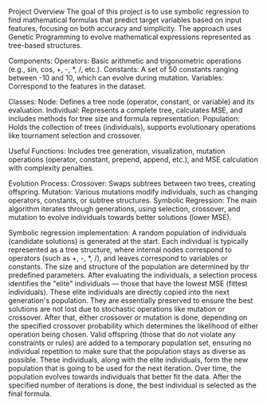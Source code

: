 Project Overview
The goal of this project is to use symbolic regression to find mathematical formulas that predict target variables based on input features, focusing on both accuracy and simplicity. The approach uses Genetic Programming to evolve mathematical expressions represented as tree-based structures.

Components:
Operators: Basic arithmetic and trigonometric operations (e.g., sin, cos, +, -, *, /, etc.).
Constants: A set of 50 constants ranging between -10 and 10, which can evolve during mutation.
Variables: Correspond to the features in the dataset.

Classes:
Node: Defines a tree node (operator, constant, or variable) and its evaluation.
Individual: Represents a complete tree, calculates MSE, and includes methods for tree size and formula representation.
Population: Holds the collection of trees (individuals), supports evolutionary operations like tournament selection and crossover.

Useful Functions: Includes tree generation, visualization, mutation operations (operator, constant, prepend, append, etc.), and MSE calculation with complexity penalties.

Evolution Process:
Crossover: Swaps subtrees between two trees, creating offspring.
Mutation: Various mutations modify individuals, such as changing operators, constants, or subtree structures.
Symbolic Regression: The main algorithm iterates through generations, using selection, crossover, and mutation to evolve individuals towards better solutions (lower MSE).

Symbolic regression implementation:
A random population of individuals (candidate solutions) is generated at the start. Each
individual is typically represented as a tree structure, where internal nodes correspond to
operators (such as +, -, *, /), and leaves correspond to variables or constants. The size and
structure of the population are determined by thr predefined parameters.
After evaluating the individuals, a selection process identifies the "elite" individuals — those
that have the lowest MSE (fittest individuals). These elite individuals are directly copied into
the next generation's population. They are essentially preserved to ensure the best
solutions are not lost due to stochastic operations like mutation or crossover.
After that, either crossover or mutation is done, depending on the specified crossover
probability which determines the likelihood of either operation being chosen. Valid offspring
(those that do not violate any constraints or rules) are added to a temporary population set,
ensuring no individual repetition to make sure that the population stays as diverse as
possible.
These individuals, along with the elite individuals, form the new population that is going to
be used for the next iteration. Over time, the population evolves towards individuals that
better fit the data.
After the specified number of iterations is done, the best individual is selected as the final
formula.
